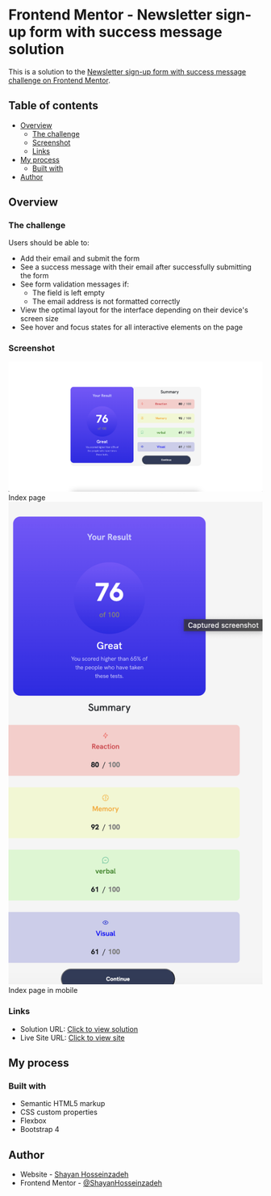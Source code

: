 # Frontend Mentor - Newsletter sign-up form with success message solution

This is a solution to the [Newsletter sign-up form with success message challenge on Frontend Mentor](https://www.frontendmentor.io/challenges/newsletter-signup-form-with-success-message-3FC1AZbNrv). 

## Table of contents

- [Overview](#overview)
  - [The challenge](#the-challenge)
  - [Screenshot](#screenshot)
  - [Links](#links)
- [My process](#my-process)
  - [Built with](#built-with)
- [Author](#author)


## Overview

### The challenge

Users should be able to:

- Add their email and submit the form
- See a success message with their email after successfully submitting the form
- See form validation messages if:
  - The field is left empty
  - The email address is not formatted correctly
- View the optimal layout for the interface depending on their device's screen size
- See hover and focus states for all interactive elements on the page

### Screenshot
![](./design/Desktop.png)
Index page
![](./design/Mobile.png)
Index page in mobile

### Links

- Solution URL: [Click to view solution](https://www.frontendmentor.io/solutions/summary-page-with-bootstrap-4-wwtoJgt5kZ)
- Live Site URL: [Click to view site](https://results-summary-component-main-pink.vercel.app/)

## My process

### Built with

- Semantic HTML5 markup
- CSS custom properties
- Flexbox
- Bootstrap 4 




## Author

- Website - [Shayan Hosseinzadeh](https://www.shayandev.ir)
- Frontend Mentor - [@ShayanHosseinzadeh](https://www.frontendmentor.io/profile/ShayanHosseinzadeh)

